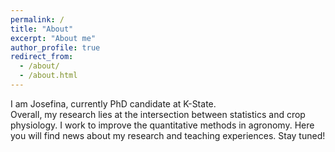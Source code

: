 ```yaml
---
permalink: /
title: "About"
excerpt: "About me"
author_profile: true
redirect_from: 
  - /about/
  - /about.html
---
```


I am Josefina, currently PhD candidate at K-State.  
Overall, my research lies at the intersection between statistics and crop physiology. I work to improve the quantitative methods in agronomy. 
Here you will find news about my research and teaching experiences. Stay tuned!  
